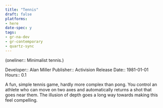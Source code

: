 ```yaml
---
title: "Tennis"
draft: false
platforms:
- here
date-spec: y
tags:
- gr-na-dev
- gr-contemporary
- quartz-sync
---
```


(oneliner:: Minimalist tennis.)

Developer:: Alan Miller
Publisher:: Activision
Release Date:: 1981-01-01
Hours:: 0.1

A fun, simple tennis game, hardly more complex than pong. You control an athlete who can move on two axes and automatically returns a shot that goes near them. The illusion of depth goes a long way towards making this feel compelling.